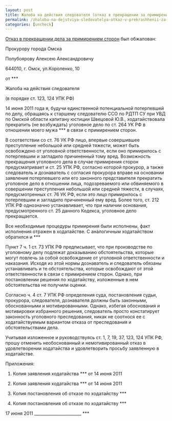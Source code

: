 ```yaml
---
layout: post
title: Жалоба на действия следователя (отказ в прекращении за примирением)
permalink: /zhaloba-na-dejstviya-sledovatelya-otkaz-v-prekrashhenii-za-primireniem.html
categories: [uncheck]
---
```



<a href="/postanovlenie-ob-otkaze-v-prekrashhenii-dela-za-primireniem-storon.html">Отказ в прекращении дела за примирением сторон</a> был обжалован:


Прокурору города Омска

Полубоярову Алексею Александровичу

644010, г. Омск, ул.Короленко, 10


от ***


Жалоба на действия следователя

(в порядке ст. 123, 124 УПК РФ)


14 июня 2011 года я, будучи единственной потенциальной потерпевшей по делу, обращаясь к старшему следователю ССО по РДТП СУ при УВД по Омской области капитану юстиции Швецовой Ю.В., ходатайствовала  прекратить (не возбуждать) уголовное дело по ст. 264 УК РФ в отношении моего мужа *** в связи с примирением сторон.


В соответствии со ст. 76 УК РФ лицо, впервые совершившее преступление небольшой или средней тяжести, может быть освобождено от уголовной ответственности, если оно примирилось с потерпевшим и загладило причиненный тому вред. Возможность прекращения уголовного дела в случае примирения сторон предусматривает и ст. 25 УПК РФ, согласно которой прокурор, а также следователь и дознаватель с согласия прокурора вправе на основании заявления потерпевшего или его законного представителя прекратить уголовное дело в отношении лица, подозреваемого или обвиняемого в совершении преступления небольшой или средней тяжести, в случаях, предусмотренных ст. 76 УК РФ, если это лицо примирилось с потерпевшим и загладило причиненный ему вред. Более того, ст. 212 УПК РФ однозначно устанавливает, что при наличии основания, предусмотренного ст. 25 данного Кодекса, уголовное дело прекращается.


Все необходимые процедуры примирения были исполнены, факт исполнения отражен в ходатайстве. С аналогичным ходатайством обратился и *** 


Пункт 7 ч. 1 ст. 73 УПК РФ предписывает, что при производстве по уголовному делу подлежат доказыванию обстоятельства, которые могут повлечь за собой освобождение от уголовной ответственности и наказания. Исходя из этой нормы дознаватель и следователь обязаны устанавливать и те обстоятельства, которые освобождают от этой ответственности в связи с примирением сторон. Однако, при постановлении решения по ходатайству, изложенные в нем обстоятельства не получили оценки.


Согласно ч. 4 ст. 7 УПК РФ определения суда, постановления судьи, прокурора, следователя, дознавателя должны быть законными, обоснованными и мотивированными. Однако, избегая обоснования и мотивировки избранного решения, следователь просто констатирует законность уголовного преследования, никак не соотнося ее с ходатайствуемым вариантом отказа от преследования и обстоятельствами дела.


Учитывая изложенное и руководствуясь ст. 1, 7, 19, 37, 123, 124 УПК РФ, прошу  отменить необоснованный и немотивированный отказ в удовлетворении ходатайства и удовлетворить просьбу заявленную в ходатайстве.


Приложения:


1. Копия заявления ходатайства *** от 14 июня 2011

2. Копия заявления ходатайства *** от 14 июня 2011

3. Копия постановления об отказе по ходатайству ***

4. Копия постановления об отказе по ходатайству ***


17 июня 2011 _______________________ ***

